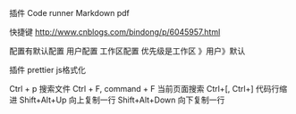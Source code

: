 插件
Code runner
Markdown pdf

快捷键
http://www.cnblogs.com/bindong/p/6045957.html

配置有默认配置 用户配置 工作区配置
优先级是工作区 》用户》默认

插件
prettier js格式化

Ctrl + p 搜索文件
Ctrl + F, command + F 当前页面搜索
Ctrl+[, Ctrl+] 代码行缩进 
Shift+Alt+Up 向上复制一行
Shift+Alt+Down 向下复制一行 
